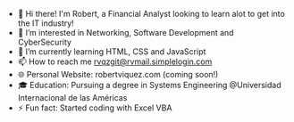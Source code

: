 - 👋 Hi there! I'm Robert, a  Financial Analyst looking to learn alot to get into the IT industry!
- 👀 I’m interested in Networking, Software Development and CyberSecurity
- 🌱 I’m currently learning HTML, CSS and JavaScript
- 📫 How to reach me rvqzgit@rvmail.simplelogin.com
- 🌐 Personal Website: robertviquez.com (coming soon!)
- 🎓 Education: Pursuing a degree in Systems Engineering @Universidad Internacional de las Américas
- ⚡ Fun fact: Started coding with Excel VBA

<!---
rvqzs/rvqzs is a ✨ special ✨ repository because its `README.md` (this file) appears on your GitHub profile.
You can click the Preview link to take a look at your changes.
--->
